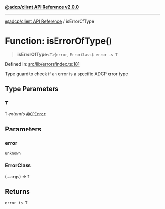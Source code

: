 [**@adcp/client API Reference v2.0.0**](../README.md)

***

[@adcp/client API Reference](../README.md) / isErrorOfType

# Function: isErrorOfType()

> **isErrorOfType**\<`T`\>(`error`, `ErrorClass`): `error is T`

Defined in: [src/lib/errors/index.ts:181](https://github.com/adcontextprotocol/adcp-client/blob/e8953d756e5ce5fafa76c5e8fa2f0316f0da0998/src/lib/errors/index.ts#L181)

Type guard to check if an error is a specific ADCP error type

## Type Parameters

### T

`T` *extends* [`ADCPError`](../classes/ADCPError.md)

## Parameters

### error

`unknown`

### ErrorClass

(...`args`) => `T`

## Returns

`error is T`
